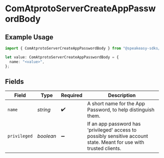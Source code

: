 # ComAtprotoServerCreateAppPasswordBody

## Example Usage

```typescript
import { ComAtprotoServerCreateAppPasswordBody } from "@speakeasy-sdks/bluesky/models/operations";

let value: ComAtprotoServerCreateAppPasswordBody = {
  name: "<value>",
};
```

## Fields

| Field                                                                                                               | Type                                                                                                                | Required                                                                                                            | Description                                                                                                         |
| ------------------------------------------------------------------------------------------------------------------- | ------------------------------------------------------------------------------------------------------------------- | ------------------------------------------------------------------------------------------------------------------- | ------------------------------------------------------------------------------------------------------------------- |
| `name`                                                                                                              | *string*                                                                                                            | :heavy_check_mark:                                                                                                  | A short name for the App Password, to help distinguish them.                                                        |
| `privileged`                                                                                                        | *boolean*                                                                                                           | :heavy_minus_sign:                                                                                                  | If an app password has 'privileged' access to possibly sensitive account state. Meant for use with trusted clients. |